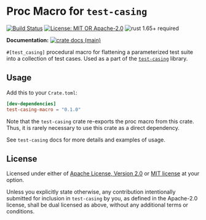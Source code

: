 # Proc Macro for `test-casing`

[![Build Status](https://github.com/slowli/test-casing/workflows/CI/badge.svg?branch=main)](https://github.com/slowli/test-casing/actions)
[![License: MIT OR Apache-2.0](https://img.shields.io/badge/License-MIT%2FApache--2.0-blue)](https://github.com/slowli/test-casing#license)
![rust 1.65+ required](https://img.shields.io/badge/rust-1.65+-blue.svg?label=Required%20Rust)

**Documentation:**
[![crate docs (main)](https://img.shields.io/badge/main-yellow.svg?label=docs)](https://slowli.github.io/test-casing/test_casing_macro/)

`#[test_casing]` procedural macro for flattening a parameterized test suite into 
a collection of test cases. Used as a part of the [`test-casing`] library.

## Usage

Add this to your `Crate.toml`:

```toml
[dev-dependencies]
test-casing-macro = "0.1.0"
```

Note that the `test-casing` crate re-exports the proc macro from this crate. 
Thus, it is rarely necessary to use this crate as a direct dependency.

See `test-casing` docs for more details and examples of usage.

## License

Licensed under either of [Apache License, Version 2.0](LICENSE-APACHE)
or [MIT license](LICENSE-MIT) at your option.

Unless you explicitly state otherwise, any contribution intentionally submitted
for inclusion in `test-casing` by you, as defined in the Apache-2.0 license,
shall be dual licensed as above, without any additional terms or conditions.

[`test-casing`]: https://crates.io/crates/test-casing
